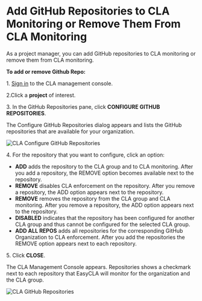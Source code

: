 # Add GitHub Repositories to CLA Monitoring or Remove Them From CLA Monitoring

As a project manager, you can add GitHub repositories to CLA monitoring or remove them from CLA monitoring.

**To add or remove Github Repo:**

1\. [Sign in](sign-in-to-the-easycla-management-console.md) to the CLA management console.

2.Click a **project** of interest.

3\. In the GitHub Repositories pane, click **CONFIGURE GITHUB REPOSITORIES**.

The Configure GitHub Repositories dialog appears and lists the GitHub repositories that are available for your organization.

![CLA Configure GitHub Repositories](broken-reference)

4\. For the repository that you want to configure, click an option:

* **ADD** adds the repository to the CLA group and to CLA monitoring. After you add a repository, the REMOVE option becomes available next to the repository.
* **REMOVE** disables CLA enforcement on the repository. After you remove a repository, the ADD option appears next to the repository.
* **REMOVE** removes the repository from the CLA group and CLA monitoring. After you remove a repository, the ADD option appears next to the repository.
* **DISABLED** indicates that the repository has been configured for another CLA group and thus cannot be configured for the selected CLA group.
* **ADD ALL REPOS** adds all repositories for the corresponding GitHub Organization to CLA enforcement. After you add the repositories the REMOVE option appears next to each repository.

5\. Click **CLOSE**.

The CLA Management Console appears. Repositories shows a checkmark next to each repository that EasyCLA will monitor for the organization and the CLA group.

![CLA GitHub Repositories](broken-reference)
